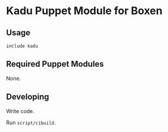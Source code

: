 # Kadu Puppet Module for Boxen

## Usage

```puppet
include kadu 
```

## Required Puppet Modules

None.

## Developing

Write code.

Run `script/cibuild`.
